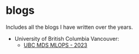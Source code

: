 # blogs

Includes all the blogs I have written over the years.

* University of British Columbia Vancouver:
  * [UBC MDS MLOPS - 2023](UBC-MDS-MLOPS-2021/UBCO_Blogs/README.md)